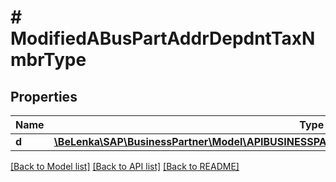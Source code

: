 # # ModifiedABusPartAddrDepdntTaxNmbrType

## Properties

Name | Type | Description | Notes
------------ | ------------- | ------------- | -------------
**d** | [**\BeLenka\SAP\BusinessPartner\Model\APIBUSINESSPARTNERABusPartAddrDepdntTaxNmbrTypeUpdate**](APIBUSINESSPARTNERABusPartAddrDepdntTaxNmbrTypeUpdate.md) |  | [optional]

[[Back to Model list]](../../README.md#models) [[Back to API list]](../../README.md#endpoints) [[Back to README]](../../README.md)
